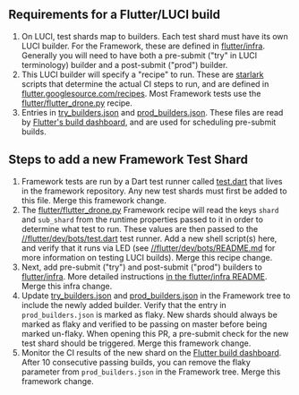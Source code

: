 ## Requirements for a Flutter/LUCI build

1. On LUCI, test shards map to builders. Each test shard must have its own LUCI builder. For the Framework, these are defined in [flutter/infra](https://github.com/flutter/infra/blob/master/config/framework_config.star). Generally you will need to have both a pre-submit ("try" in LUCI terminology) builder and a post-submit ("prod") builder.
1. This LUCI builder will specify a "recipe" to run. These are [starlark](https://github.com/bazelbuild/starlark) scripts that determine the actual CI steps to run, and are defined in [flutter.googlesource.com/recipes](https://flutter.googlesource.com/recipes). Most Framework tests use the [flutter/flutter_drone.py](https://flutter.googlesource.com/recipes/+/refs/heads/master/recipes/flutter/flutter_drone.py) recipe.
1. Entries in [try_builders.json](https://github.com/flutter/flutter/blob/master/dev/try_builders.json) and [prod_builders.json](https://github.com/flutter/flutter/blob/master/dev/prod_builders.json). These files are read by [Flutter's build dashboard](https://flutter-dashboard.appspot.com/#/build), and are used for scheduling pre-submit builds.

## Steps to add a new Framework Test Shard

1. Framework tests are run by a Dart test runner called [test.dart](https://github.com/flutter/flutter/blob/master/dev/bots/test.dart) that lives in the framework repository. Any new test shards must first be added to this file. Merge this framework change.
1. The [flutter/flutter_drone.py](https://flutter.googlesource.com/recipes/+/refs/heads/master/recipes/flutter/flutter_drone.py#78) Framework recipe will read the keys `shard` and `sub_shard` from the runtime properties passed to it in order to determine what test to run. These values are then passed to the [//flutter/dev/bots/test.dart](https://github.com/flutter/flutter/blob/master/dev/bots/test.dart) test runner. Add a new shell script(s) here, and verify that it runs via LED (see [//flutter/dev/bots/README.md](https://github.com/flutter/flutter/blob/master/dev/bots/README.md) for more information on testing LUCI builds). Merge this recipe change.
1. Next, add pre-submit ("try") and post-submit ("prod") builders to [flutter/infra](https://github.com/flutter/infra/blob/master/config/framework_config.star). More detailed instructions [in the flutter/infra README](https://github.com/flutter/infra#adding-new-framework-test-shards). Merge this infra change.
1. Update [try_builders.json](https://github.com/flutter/flutter/blob/master/dev/try_builders.json) and [prod_builders.json](https://github.com/flutter/flutter/blob/master/dev/prod_builders.json) in the Framework tree to include the newly added builder. Verify that the entry in `prod_builders.json` is marked as flaky. New shards should always be marked as flaky and verified to be passing on master before being marked un-flaky. When opening this PR, a pre-submit check for the new test shard should be triggered. Merge this framework change.
1. Monitor the CI results of the new shard on the [Flutter build dashboard](https://flutter-dashboard.appspot.com/#/build). After 10 consecutive passing builds, you can remove the flaky parameter from `prod_builders.json` in the Framework tree. Merge this framework change.
